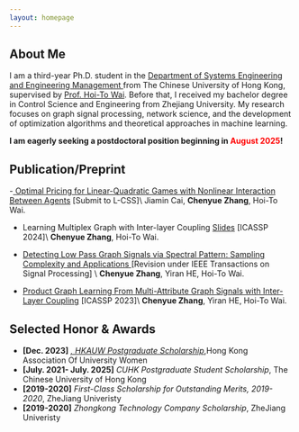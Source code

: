 ```yaml
---
layout: homepage
---
```


## About Me
I am a third-year Ph.D. student in the <a href="https://www.se.cuhk.edu.hk/" target="_blank"> Department of Systems Engineering and Engineering Management </a> from The  Chinese University of Hong Kong, supervised by <a href="https://www1.se.cuhk.edu.hk/~htwai/" target="_blank"> Prof. Hoi-To Wai</a>. Before that, I received my bachelor degree in Control Science and Engineering from Zhejiang University. 
My research focuses on graph signal processing, network science, and the development of optimization algorithms and theoretical approaches in machine learning.

**I am eagerly seeking a postdoctoral position beginning in <font color=red>August 2025</font>!** 

## Publication/Preprint 
-<a href="https://www1.se.cuhk.edu.hk/~htwai/pdf/lcss-optprice.pdf"> Optimal Pricing for Linear-Quadratic Games with Nonlinear Interaction Between Agents</a> [Submit to L-CSS]\\
Jiamin Cai, **Chenyue Zhang**, Hoi-To Wai.

- Learning Multiplex Graph with Inter-layer Coupling <a href="https://www1.se.cuhk.edu.hk/~htwai/pdf/multiplex-slides.pdf"> Slides</a> [ICASSP 2024]\\
**Chenyue Zhang**, Hoi-To Wai.

- <a href="https://arxiv.org/pdf/2306.01553.pdf"> Detecting Low Pass Graph Signals via Spectral Pattern: Sampling Complexity and Applications
</a> [Revision under IEEE Transactions on Signal Processing] \\
**Chenyue Zhang**, Yiran HE, Hoi-To Wai.

- <a href="https://ieeexplore.ieee.org/stamp/stamp.jsp?tp=&arnumber=10096014"> Product Graph Learning From Multi-Attribute Graph Signals with Inter-Layer Coupling</a> [ICASSP 2023]\\
**Chenyue Zhang**, Yiran HE, Hoi-To Wai.
## Selected Honor & Awards
- **[Dec. 2023]**  *<a href="https://www.hkauw.org/scholarship-recipients/" target="_blank">, HKAUW Postgraduate Scholarship</a>*,Hong Kong Association Of University Women
- **[July. 2021- July. 2025]** *CUHK Postgraduate Student Scholarship*, The  Chinese University of Hong Kong
- **[2019-2020]** *First-Class Scholarship for Outstanding Merits, 2019-2020*, ZheJiang Univeristy
- **[2019-2020]** *Zhongkong Technology Company Scholarship*, ZheJiang Univeristy
